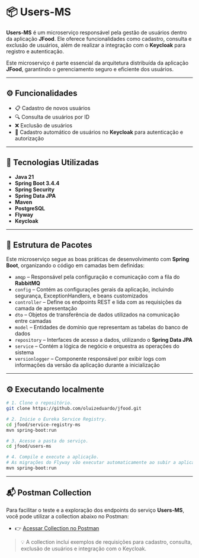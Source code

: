 # 📦 Users-MS

**Users-MS** é um microserviço responsável pela gestão de usuários dentro da aplicação **JFood**. Ele oferece funcionalidades como cadastro, consulta e exclusão de usuários, além de realizar a integração com o **Keycloak** para registro e autenticação.

Este microserviço é parte essencial da arquitetura distribuída da aplicação **JFood**, garantindo o gerenciamento seguro e eficiente dos usuários.

---

## ⚙️ Funcionalidades

- 📋 Cadastro de novos usuários
- 🔍 Consulta de usuários por ID
- ❌ Exclusão de usuários
- 🔐 Cadastro automático de usuários no **Keycloak** para autenticação e autorização

---

## 🚀 Tecnologias Utilizadas

- **Java 21**
- **Spring Boot 3.4.4**
- **Spring Security**
- **Spring Data JPA**
- **Maven**
- **PostgreSQL**
- **Flyway**
- **Keycloak**

---

## 🧱 Estrutura de Pacotes

Este microserviço segue as boas práticas de desenvolvimento com **Spring Boot**, organizando o código em camadas bem definidas:

- `amqp` – Responsável pela configuração e comunicação com a fila do **RabbitMQ**
- `config` – Contém as configurações gerais da aplicação, incluindo segurança, ExceptionHandlers, e beans customizados
- `controller` – Define os endpoints REST e lida com as requisições da camada de apresentação
- `dto` – Objetos de transferência de dados utilizados na comunicação entre camadas
- `model` – Entidades de domínio que representam as tabelas do banco de dados
- `repository` – Interfaces de acesso a dados, utilizando o **Spring Data JPA**
- `service` – Contém a lógica de negócio e orquestra as operações do sistema
- `versionlogger` – Componente responsável por exibir logs com informações da versão da aplicação durante a inicialização

---

## ⚙️ Executando localmente

```bash
# 1. Clone o repositório.
git clone https://github.com/oluizeduardo/jfood.git

# 2. Inicie o Eureka Service Registry.
cd jfood/service-registry-ms
mvn spring-boot:run

# 3. Acesse a pasta do serviço.
cd jfood/users-ms

# 4. Compile e execute a aplicação.
# As migrações do Flyway vão executar automaticamente ao subir a aplicação
mvn spring-boot:run
```
---

## 📬 Postman Collection

Para facilitar o teste e a exploração dos endpoints do serviço **Users-MS**, você pode utilizar a collection abaixo no Postman:

- 👉 [Acessar Collection no Postman](https://documenter.getpostman.com/view/2828428/2sB2cVg2vU)

> 💡 A collection inclui exemplos de requisições para cadastro, consulta, exclusão de usuários e integração com o Keycloak.
